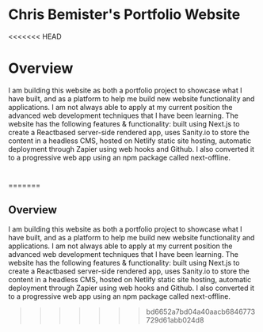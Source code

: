 # Chris Bemister's Portfolio Website

<<<<<<< HEAD
# Overview

I am building this website as both a portfolio project to showcase what I have built, and as a platform to help me build new website functionality and applications. I am not always able to apply at my current position the advanced web development techniques that I have been learning. The website has the following features & functionality: built using Next.js to create a Reactbased server-side rendered app, uses Sanity.io to store the content in a headless CMS, hosted on Netlify static site hosting, automatic deployment through Zapier using web hooks and Github. I also converted it to a progressive web app using an npm package called next-offline.   

# 
=======
## Overview

I am building this website as both a portfolio project to showcase what I have built, and as a platform to help me build new website functionality and applications. I am not always able to apply at my current position the advanced web development techniques that I have been learning. The website has the following features & functionality: built using Next.js to create a Reactbased server-side rendered app, uses Sanity.io to store the content in a headless CMS, hosted on Netlify static site hosting, automatic deployment through Zapier using web hooks and Github. I also converted it to a progressive web app using an npm package called next-offline.
>>>>>>> bd6652a7bd04a40aacb6846773729d61abb024d8
